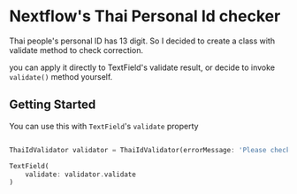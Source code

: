 # Nextflow's Thai Personal Id checker

Thai people's personal ID has 13 digit. So I decided to create a class with validate method to check correction. 

you can apply it directly to TextField's validate result, or decide to invoke `validate()` method yourself.

## Getting Started

You can use this with `TextField`'s `validate` property

```dart

ThaiIdValidator validator = ThaiIdValidator(errorMessage: 'Please check again');

TextField(
    validate: validator.validate
)
```